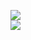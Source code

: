[![](https://img.shields.io/badge/Made%20With-Github%20Spray-lightgrey.svg?style=for-the-badge&logo=github)](https://github.com/Annihil/github-spray#30767)  
[![](https://i.imgur.com/2DrTn0Z.gif)](https://github.com/Annihil/github-spray)